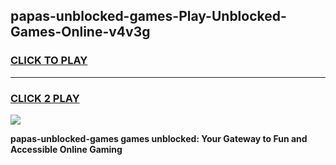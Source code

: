 
## papas-unblocked-games-Play-Unblocked-Games-Online-v4v3g
<h3>
<a href="https://premium76.site?title=papas-unblocked-games&ref=25A">CLICK TO PLAY</a></h3>
<hr>

<h3>
<a href="https://premium76.site?title=papas-unblocked-games&ref=25A">CLICK 2 PLAY</a>
  
</h3>

<a href="https://premium76.site?title=papas-unblocked-games&ref=25A"><img src="https://clearcache.store/games.png"></a>


**papas-unblocked-games games unblocked: Your Gateway to Fun and Accessible Online Gaming**
